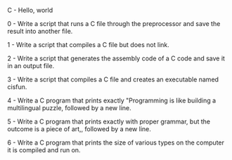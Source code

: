 C - Hello, world

0 - Write a script that runs a C file through the preprocessor and save the result into another file.

1 - Write a script that compiles a C file but does not link.

2 - Write a script that generates the assembly code of a C code and save it in an output file.

3 - Write a script that compiles a C file and creates an executable named cisfun.

4 - Write a C program that prints exactly "Programming is like building a multilingual puzzle, followed by a new line.

5 - Write a C program that prints exactly with proper grammar, but the outcome is a piece of art,, followed by a new line.

6 - Write a C program that prints the size of various types on the computer it is compiled and run on.
